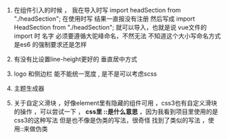 1. 在组件引入的时候 ， 我在导入时写
  import headSection from "./headSection";
  在使用时写<head-section></head-section>
  结果一直报没有注册
  然后写成
  import HeadSection from "./headSection";
  就可以导入，也就是说 vue文件的import 时 名字 必须要遵循大驼峰命名，不然无法 
  不知道这个大小写命名方式是es6 的强制要求还是怎样

2. 有没有比设置line-height更好的 垂直居中方式

3. logo 和侧边栏 能不能统一宽度 , 是不是可以考虑scss

4. 主题生成器

5. 关于自定义滑块 ，好像element里有隐藏的组件可用 ，css3也有自定义滑块的操作 ，可以尝试一下 ， **css里 ::是什么意思** ，因为我看到项目里使用的是css3的这种写法 但是也不像是伪类的写法，很奇怪
    找到了类似的写法 ，使用::来做伪类
    
